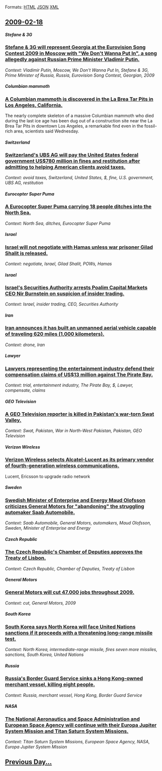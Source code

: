 
Formats: [HTML](2009/02/18/index.html)  [JSON](2009/02/18/index.json)  [XML](2009/02/18/index.xml)  

## [2009-02-18](/news/2009/02/18/index.md)

##### Stefane & 3G
### [ Stefane & 3G will represent Georgia at the Eurovision Song Contest 2009 in Moscow with "We Don't Wanna Put In", a song allegedly against Russian Prime Minister Vladimir Putin. ](/news/2009/02/18/stefane-3g-will-represent-georgia-at-the-eurovision-song-contest-2009-in-moscow-with-we-don-t-wanna-put-in-a-song-allegedly-against-ru.md)
_Context: Vladimir Putin, Moscow, We Don't Wanna Put In, Stefane & 3G, Prime Minister of Russia, Russia, Eurovision Song Contest,  Georgian, 2009_

##### Columbian mammoth
### [ A Columbian mammoth is discovered in the La Brea Tar Pits in Los Angeles, California. ](/news/2009/02/18/a-columbian-mammoth-is-discovered-in-the-la-brea-tar-pits-in-los-angeles-california.md)
The nearly complete skeleton of a massive Columbian mammoth who died during the last ice age has been dug out of a construction site near the La Brea Tar Pits in downtown Los Angeles, a remarkable find even in the fossil-rich area, scientists said Wednesday.

##### Switzerland
### [ Switzerland's UBS AG will pay the United States federal government US$780 million in fines and restitution after admitting to helping American clients avoid taxes. ](/news/2009/02/18/switzerland-s-ubs-ag-will-pay-the-united-states-federal-government-us-780-million-in-fines-and-restitution-after-admitting-to-helping-ameri.md)
_Context: avoid taxes, Switzerland, United States, $, fine, U.S. government, UBS AG, restitution_

##### Eurocopter Super Puma
### [ A Eurocopter Super Puma carrying 18 people ditches into the North Sea. ](/news/2009/02/18/a-eurocopter-super-puma-carrying-18-people-ditches-into-the-north-sea.md)
_Context: North Sea, ditches, Eurocopter Super Puma_

##### Israel
### [ Israel will not negotiate with Hamas unless war prisoner Gilad Shalit is released. ](/news/2009/02/18/israel-will-not-negotiate-with-hamas-unless-war-prisoner-gilad-shalit-is-released.md)
_Context: negotiate, Israel, Gilad Shalit, POWs, Hamas_

##### Israel
### [ Israel's Securities Authority arrests Poalim Capital Markets CEO Nir Burnstein on suspicion of insider trading. ](/news/2009/02/18/israel-s-securities-authority-arrests-poalim-capital-markets-ceo-nir-burnstein-on-suspicion-of-insider-trading.md)
_Context: Israel, insider trading, CEO, Securities Authority_

##### Iran
### [ Iran announces it has built an unmanned aerial vehicle capable of traveling 620&nbsp;miles (1,000&nbsp;kilometers). ](/news/2009/02/18/iran-announces-it-has-built-an-unmanned-aerial-vehicle-capable-of-traveling-620-nbsp-miles-1-000-nbsp-kilometers.md)
_Context: drone, Iran_

##### Lawyer
### [ Lawyers representing the entertainment industry defend their compensation claims of US$13 million against The Pirate Bay. ](/news/2009/02/18/lawyers-representing-the-entertainment-industry-defend-their-compensation-claims-of-us-13-million-against-the-pirate-bay.md)
_Context: trial, entertainment industry, The Pirate Bay, $, Lawyer, compensate, claims_

##### GEO Television
### [ A GEO Television reporter is killed in Pakistan's war-torn Swat Valley. ](/news/2009/02/18/a-geo-television-reporter-is-killed-in-pakistan-s-war-torn-swat-valley.md)
_Context: Swat, Pakistan, War in North-West Pakistan, Pakistan, GEO Television_

##### Verizon Wireless
### [ Verizon Wireless selects Alcatel-Lucent as its primary vendor of fourth-generation wireless communications. ](/news/2009/02/18/verizon-wireless-selects-alcatel-lucent-as-its-primary-vendor-of-fourth-generation-wireless-communications.md)
Lucent, Ericsson to upgrade radio network

##### Sweden
### [ Swedish Minister of Enterprise and Energy Maud Olofsson criticizes General Motors for "abandoning" the struggling automaker Saab Automobile. ](/news/2009/02/18/swedish-minister-of-enterprise-and-energy-maud-olofsson-criticizes-general-motors-for-abandoning-the-struggling-automaker-saab-automobile.md)
_Context: Saab Automobile, General Motors, automakers, Maud Olofsson, Sweden, Minister of Enterprise and Energy_

##### Czech Republic
### [ The Czech Republic's Chamber of Deputies approves the Treaty of Lisbon. ](/news/2009/02/18/the-czech-republic-s-chamber-of-deputies-approves-the-treaty-of-lisbon.md)
_Context: Czech Republic, Chamber of Deputies, Treaty of Lisbon_

##### General Motors
### [ General Motors will cut 47,000 jobs throughout 2009. ](/news/2009/02/18/general-motors-will-cut-47-000-jobs-throughout-2009.md)
_Context: cut, General Motors, 2009_

##### South Korea
### [ South Korea says North Korea will face United Nations sanctions if it proceeds with a threatening long-range missile test. ](/news/2009/02/18/south-korea-says-north-korea-will-face-united-nations-sanctions-if-it-proceeds-with-a-threatening-long-range-missile-test.md)
_Context: North Korea, intermediate-range missile, fires seven more missiles, sanctions, South Korea, United Nations_

##### Russia
### [ Russia's Border Guard Service sinks a Hong Kong-owned merchant vessel, killing eight people. ](/news/2009/02/18/russia-s-border-guard-service-sinks-a-hong-kong-owned-merchant-vessel-killing-eight-people.md)
_Context: Russia, merchant vessel, Hong Kong, Border Guard Service_

##### NASA
### [ The National Aeronautics and Space Administration and European Space Agency will continue with their Europa Jupiter System Mission and Titan Saturn System Missions. ](/news/2009/02/18/the-national-aeronautics-and-space-administration-and-european-space-agency-will-continue-with-their-europa-jupiter-system-mission-and-tita.md)
_Context: Titan Saturn System Missions, European Space Agency, NASA, Europa Jupiter System Mission_

## [Previous Day...](/news/2009/02/17/index.md)

